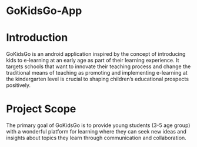 # GoKidsGo-App  
# Introduction  
GoKidsGo is an android application inspired by the concept of introducing kids to e-learning at an early age as part of their learning experience. It targets schools that want to innovate their teaching process and change the traditional means of teaching as promoting and implementing e-learning at the kindergarten level is crucial to shaping children’s educational prospects positively.  

# Project Scope  
The primary goal of GoKidsGo is to provide young students (3-5 age group) with a wonderful platform for learning where they can seek new ideas and insights about topics they learn through communication and collaboration.

